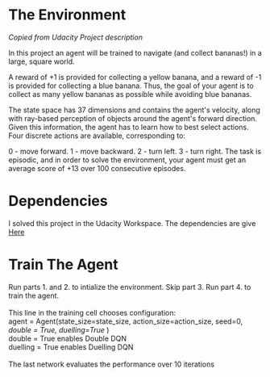 # The Environment
*Copied from Udacity Project description*

In this project an agent will be trained to navigate (and collect bananas!) in a large, square world.


A reward of +1 is provided for collecting a yellow banana, and a reward of -1 is provided for collecting a blue banana. Thus, the goal of your agent is to collect as many yellow bananas as possible while avoiding blue bananas.

The state space has 37 dimensions and contains the agent's velocity, along with ray-based perception of objects around the agent's forward direction. Given this information, the agent has to learn how to best select actions. Four discrete actions are available, corresponding to:

0 - move forward.
1 - move backward.
2 - turn left.
3 - turn right.
The task is episodic, and in order to solve the environment, your agent must get an average score of +13 over 100 consecutive episodes.

# Dependencies
I solved this project in the Udacity Workspace. The dependencies are give [Here](https://github.com/udacity/deep-reinforcement-learning#dependencies)

# Train The Agent
Run parts 1. and 2. to intialize the environment. Skip part 3. Run part 4. to train the agent. <br>
<br>
This line in the training cell chooses configuration:<br>
agent = Agent(state_size=state_size, action_size=action_size, seed=0, *double = True, duelling=True* )<br>
double = True enables Double DQN<br>
duelling = True enables Duelling DQN<br>
<br>
The last network evaluates the performance over 10 iterations
